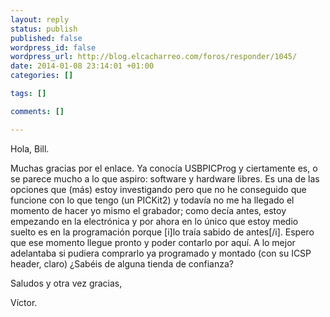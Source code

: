 ```yaml
--- 
layout: reply
status: publish
published: false
wordpress_id: false
wordpress_url: http://blog.elcacharreo.com/foros/responder/1045/
date: 2014-01-08 23:14:01 +01:00
categories: []

tags: []

comments: []

---
```

Hola, Bill.

Muchas gracias por el enlace. Ya conocía USBPICProg y ciertamente es, o se parece mucho a lo que aspiro: software y hardware libres. Es una de las opciones que (más) estoy investigando pero que no he conseguido que funcione con lo que tengo (un PICKit2) y todavía no me ha llegado el momento de hacer yo mismo el grabador; como decía antes, estoy empezando en la electrónica y por ahora en lo único que estoy medio suelto es en la programación porque [i]lo traía sabido de antes[/i]. Espero que ese momento llegue pronto y poder contarlo por aquí.
A lo mejor adelantaba si pudiera comprarlo ya programado y montado (con su ICSP header, claro) ¿Sabéis de alguna tienda de confianza?

Saludos y otra vez gracias,

Víctor.
